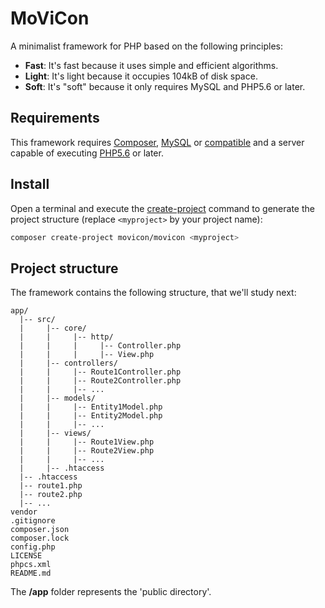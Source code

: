# MoViCon

A minimalist framework for PHP based on the following principles:

  * **Fast**: It's fast because it uses simple and efficient algorithms.
  * **Light**: It's light because it occupies 104kB of disk space.
  * **Soft**: It's "soft" because it only requires MySQL and PHP5.6 or later.

## Requirements

This framework requires [Composer](https://getcomposer.org/), [MySQL](https://www.mysql.com/) or [compatible](https://mariadb.org/) and a server capable of executing [PHP5.6](http://php.net/downloads.php) or later.

## Install

Open a terminal and execute the [create-project](https://getcomposer.org/doc/03-cli.md#create-project) command to generate the project structure (replace `<myproject>` by your project name):
```bash
composer create-project movicon/movicon <myproject>
```

## Project structure

The framework contains the following structure, that we'll study next:

```text
app/
  |-- src/
  |     |-- core/
  |     |     |-- http/
  |     |     |     |-- Controller.php
  |     |     |     |-- View.php
  |     |-- controllers/
  |     |     |-- Route1Controller.php
  |     |     |-- Route2Controller.php
  |     |     |-- ...
  |     |-- models/
  |     |     |-- Entity1Model.php
  |     |     |-- Entity2Model.php
  |     |     |-- ...
  |     |-- views/
  |     |     |-- Route1View.php
  |     |     |-- Route2View.php
  |     |     |-- ...
  |     |-- .htaccess
  |-- .htaccess
  |-- route1.php
  |-- route2.php
  |-- ...
vendor
.gitignore
composer.json
composer.lock
config.php
LICENSE
phpcs.xml
README.md
```
The **/app** folder represents the 'public directory'.
